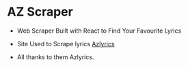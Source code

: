 # AZ Scraper

- Web Scraper Built with React to Find Your Favourite Lyrics

- Site Used to Scrape lyrics <a href="https://www.azlyrics.com">Azlyrics</a>

- All thanks to them Azlyrics.
